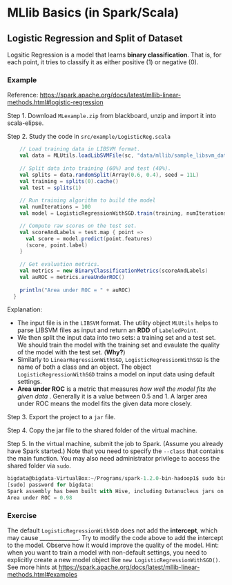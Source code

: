 # MLlib Basics (in Spark/Scala)

## Logistic Regression and Split of Dataset

Logsitic Regression is a model that learns **binary classification**. That is, for each point, it tries to classify it as either positive (1) or negative (0).

### Example

Reference: https://spark.apache.org/docs/latest/mllib-linear-methods.html#logistic-regression

Step 1. Download `MLexample.zip` from blackboard, unzip and import it into scala-elipse.

Step 2. Study the code in `src/example/LogisticReg.scala`

```scala
    // Load training data in LIBSVM format.
    val data = MLUtils.loadLibSVMFile(sc, "data/mllib/sample_libsvm_data.txt")
	
	// Split data into training (60%) and test (40%).
	val splits = data.randomSplit(Array(0.6, 0.4), seed = 11L)
	val training = splits(0).cache()
	val test = splits(1)
	
	// Run training algorithm to build the model
	val numIterations = 100
	val model = LogisticRegressionWithSGD.train(training, numIterations)

	// Compute raw scores on the test set. 
	val scoreAndLabels = test.map { point =>
	  val score = model.predict(point.features)
	  (score, point.label)
	}
	
	// Get evaluation metrics.
	val metrics = new BinaryClassificationMetrics(scoreAndLabels)
	val auROC = metrics.areaUnderROC()
	
	println("Area under ROC = " + auROC)
  }
  ```
  
  Explanation:
  
  + The input file is in the `LIBSVM` format. The utility object `MLUtils` helps to parse LIBSVM files as input and return an **RDD** of `LabeledPoint`.
  + We then split the input data into two sets: a training set and a test set. We should train the model with the training set and evaulate the quality of the model with the test set. (**Why?**)
  + Similarly to `LinearRegressionWithSGD`, `LogisticRegressionWithSGD` is the name of both a class and an object. The object `LogisticRegressionWithSGD` trains a model on input data using default settings.
  + **Area under ROC** is a metric that measures *how well the model fits the given data* . Generally it is a value between 0.5 and 1. A larger area under ROC means the model fits the given data more closely.

Step 3. Export the project to a `jar` file.

Step 4. Copy the jar file to the shared folder of the virtual machine.

Step 5. In the virtual machine, submit the job to Spark. (Assume you already have Spark started.) Note that you need to specify the `--class` that contains the main function. You may also need administrator privilege to access the shared folder via `sudo`.

```scala
bigdata@bigdata-VirtualBox:~/Programs/spark-1.2.0-bin-hadoop1$ sudo bin/spark-submit --class "example.LogisticReg" --master spark://localhost:7077 /media/sf_vmshared/MLexample.jar
[sudo] password for bigdata: 
Spark assembly has been built with Hive, including Datanucleus jars on classpath
Area under ROC = 0.98        
```

### Exercise
The default `LogisticRegressionWithSGD` does not add the **intercept**, which may cause \_\_\_\_\_\_\_\_\_\_\_\_\_\_. Try to modify the code above to add the intercept to the model. Observe how it would improve the quality of the model. 
Hint: when you want to train a model with non-default settings, you need to explicitly create a new model object like `new LogisticRegressionWithSGD()`. See more hints at https://spark.apache.org/docs/latest/mllib-linear-methods.html#examples